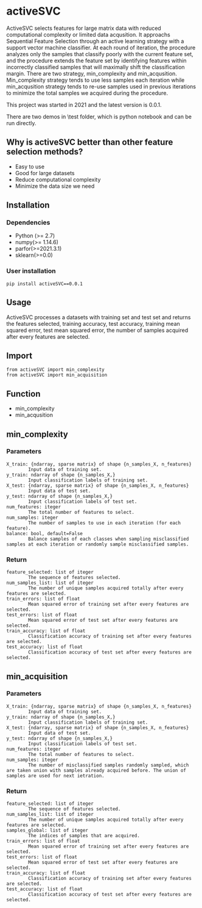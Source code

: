 # activeSVC

ActiveSVC selects features for large matrix data with reduced computational complexity or limited data acqusition. It approachs Sequential Feature Selection through an active learning strategy with a support vector machine classifier. At each round of iteration, the procedure analyzes only the samples that classify poorly with the current feature set, and the procedure extends the feature set by identifying features within incorrectly classified samples that will maximally shift the classification margin. There are two strategy, min_complexity and min_acqusition. Min_complexity strategy tends to use less samples each iteration while min_acqusition strategy tends to re-use samples used in previous iterations to minimize the total samples we acquired during the procedure.

This project was started in 2021 and the latest version is 0.0.1.

There are two demos in \test folder, which is python notebook and can be run directly. 

## Why is activeSVC better than other feature selection methods?
- Easy to use
- Good for large datasets
- Reduce computational complexity
- Minimize the data size we need

## Installation 

### Dependencies
- Python (>= 2.7)
- numpy(>= 1.14.6)
- parfor(>=2021.3.1)
- sklearn(>=0.0)

### User installation
    pip install activeSVC==0.0.1
        
## Usage
ActiveSVC processes a datasets with training set and test set and returns the features selected, training accuracy, test accuracy, training mean squared error, test mean squared error, the number of samples acquired after every features are selected.

## Import
    from activeSVC import min_complexity
    from activeSVC import min_acquisition

## Function
- min_complexity
- min_acqusition

## min_complexity
### Parameters
    X_train: {ndarray, sparse matrix} of shape {n_samples_X, n_features}
            Input data of training set.
    y_train: ndarray of shape {n_samples_X,}
            Input classification labels of training set.
    X_test: {ndarray, sparse matrix} of shape {n_samples_X, n_features}
            Input data of test set.
    y_test: ndarray of shape {n_samples_X,}
            Input classification labels of test set.
    num_features: iteger
            The total number of features to select.
    num_samples: iteger
            The number of samples to use in each iteration (for each feature).
    balance: bool, default=False
            Balance samples of each classes when sampling misclassified samples at each iteration or randomly sample misclassified samples.

### Return
    feature_selected: list of iteger
            The sequence of features selected.
    num_samples_list: list of iteger
            The number of unique samples acquired totally after every features are selected.
    train_errors: list of float
            Mean squared error of training set after every features are selected.
    test_errors: list of float
            Mean squared error of test set after every features are selected.
    train_accuracy: list of float
            Classification accuracy of training set after every features are selected.
    test_accuracy: list of float
            Classification accuracy of test set after every features are selected.

## min_acquisition
### Parameters
    X_train: {ndarray, sparse matrix} of shape {n_samples_X, n_features}
            Input data of training set.
    y_train: ndarray of shape {n_samples_X,}
            Input classification labels of training set.
    X_test: {ndarray, sparse matrix} of shape {n_samples_X, n_features}
            Input data of test set.
    y_test: ndarray of shape {n_samples_X,}
            Input classification labels of test set.
    num_features: iteger
            The total number of features to select.
    num_samples: iteger
            The number of misclassified samples randomly sampled, which are taken union with samples already acquired before. The union of samples are used for next ietration.

### Return
    feature_selected: list of iteger
            The sequence of features selected.
    num_samples_list: list of iteger
            The number of unique samples acquired totally after every features are selected.
    samples_global: list of iteger
            The indices of samples that are acquired.
    train_errors: list of float
            Mean squared error of training set after every features are selected.
    test_errors: list of float
            Mean squared error of test set after every features are selected.
    train_accuracy: list of float
            Classification accuracy of training set after every features are selected.
    test_accuracy: list of float
            Classification accuracy of test set after every features are selected.


